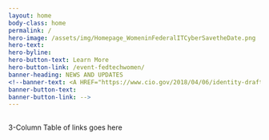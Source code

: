 ```yaml
---
layout: home
body-class: home
permalink: /
hero-image: /assets/img/Homepage_WomeninFederalITCyberSavetheDate.png
hero-text: 
hero-byline: 
hero-button-text: Learn More
hero-button-link: /event-fedtechwomen/
banner-heading: NEWS AND UPDATES
<!--banner-text: <A HREF="https://www.cio.gov/2018/04/06/identity-draft/">Strengthening the Cybersecurity of Federal Agencies through Improved Identity, Credential, and Access Management (ICAM)</A> <br> <A HREF="https://www.cio.gov/2018/03/15/innovation-sandbox-launch/">Innovation Sandbox Pilot Launched</A>
banner-button-text: 
banner-button-link: -->
---
```

## 
3-Column Table of links goes here

